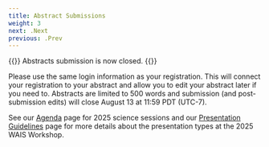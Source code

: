 ```yaml
---
title: Abstract Submissions
weight: 3
next: .Next
previous: .Prev
---
```


{{<callout type="error" emoji=" ">}}
  Abstracts submission is now closed.
{{</callout>}}


<!--**Abstracts can be submitted via [our abstract portal](https://mines.eventsair.com/26gp1120a/abstracts).** -->
Please use the same login information as your registration. This will connect your registration to your abstract and allow you to edit your abstract later if you need to. Abstracts are limited to 500 words and submission (and post-submission edits) will close August 13 at 11:59 PDT (UTC-7).

See our [Agenda](../agenda) page for 2025 science sessions and our [Presentation Guidelines](../presentation-guidelines) page for more details about the presentation types at the 2025 WAIS Workshop.

